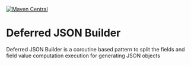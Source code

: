 [![Maven Central](https://img.shields.io/maven-central/v/com.apurebase/DeferredJsonBuilder.svg?label=Maven%20Central)](https://search.maven.org/search?q=g:%22com.apurebase%22%20AND%20a:%22DeferredJsonBuilder%22)

# Deferred JSON Builder

Deferred JSON Builder is a coroutine based pattern to split the fields and field value computation execution for generating JSON objects
